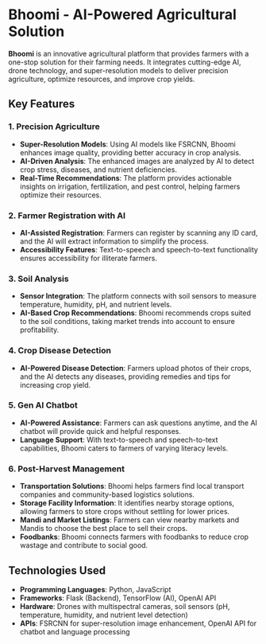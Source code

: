 # Bhoomi - AI-Powered Agricultural Solution



**Bhoomi** is an innovative agricultural platform that provides farmers with a one-stop solution for their farming needs. It integrates cutting-edge AI, drone technology, and super-resolution models to deliver precision agriculture, optimize resources, and improve crop yields.

## Key Features

### 1. Precision Agriculture
- **Super-Resolution Models**: Using AI models like FSRCNN, Bhoomi enhances image quality, providing better accuracy in crop analysis.
- **AI-Driven Analysis**: The enhanced images are analyzed by AI to detect crop stress, diseases, and nutrient deficiencies.
- **Real-Time Recommendations**: The platform provides actionable insights on irrigation, fertilization, and pest control, helping farmers optimize their resources.

### 2. Farmer Registration with AI
- **AI-Assisted Registration**: Farmers can register by scanning any ID card, and the AI will extract information to simplify the process.
- **Accessibility Features**: Text-to-speech and speech-to-text functionality ensures accessibility for illiterate farmers.

### 3. Soil Analysis
- **Sensor Integration**: The platform connects with soil sensors to measure temperature, humidity, pH, and nutrient levels.
- **AI-Based Crop Recommendations**: Bhoomi recommends crops suited to the soil conditions, taking market trends into account to ensure profitability.

### 4. Crop Disease Detection
- **AI-Powered Disease Detection**: Farmers upload photos of their crops, and the AI detects any diseases, providing remedies and tips for increasing crop yield.

### 5. Gen AI Chatbot
- **AI-Powered Assistance**: Farmers can ask questions anytime, and the AI chatbot will provide quick and helpful responses.
- **Language Support**: With text-to-speech and speech-to-text capabilities, Bhoomi caters to farmers of varying literacy levels.

### 6. Post-Harvest Management
- **Transportation Solutions**: Bhoomi helps farmers find local transport companies and community-based logistics solutions.
- **Storage Facility Information**: It identifies nearby storage options, allowing farmers to store crops without settling for lower prices.
- **Mandi and Market Listings**: Farmers can view nearby markets and Mandis to choose the best place to sell their crops.
- **Foodbanks**: Bhoomi connects farmers with foodbanks to reduce crop wastage and contribute to social good.

## Technologies Used

- **Programming Languages**: Python, JavaScript
- **Frameworks**: Flask (Backend), TensorFlow (AI), OpenAI API
- **Hardware**: Drones with multispectral cameras, soil sensors (pH, temperature, humidity, and nutrient level detection)
- **APIs**: FSRCNN for super-resolution image enhancement, OpenAI API for chatbot and language processing
